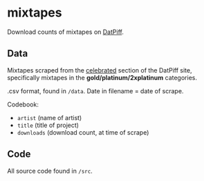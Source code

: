 # mixtapes

Download counts of mixtapes on [DatPiff](http://www.datpiff.com).

Data
----

Mixtapes scraped from the [celebrated](http://www.datpiff.com/mixtapes/celebrated) section of the DatPiff site, specifically mixtapes in the **gold/platinum/2xplatinum** categories.

.csv format, found in `/data`. Date in filename = date of scrape.

Codebook:

-   `artist` (name of artist)
-   `title` (title of project)
-   `downloads` (download count, at time of scrape)

Code
----

All source code found in `/src`.